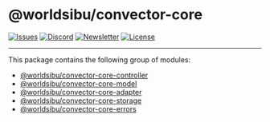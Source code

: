 # @worldsibu/convector-core
[![Issues](https://img.shields.io/github/issues-raw/hyperledger-labs/convector.svg)](https://github.com/hyperledger-labs/convector/issues)
[![Discord](https://img.shields.io/discord/469152206638284800.svg)](https://discord.gg/twRwpWt) 
[![Newsletter](https://img.shields.io/badge/Newsletter--orange.svg)](https://worldsibu.tech/subscribe/)
[![License](https://img.shields.io/badge/License-Apache%202.0-blue.svg)](https://opensource.org/licenses/Apache-2.0)

---

This package contains the following group of modules:

- [@worldsibu/convector-core-controller](https://npmjs.com/package/@worldsibu/convector-core-controller)
- [@worldsibu/convector-core-model](https://npmjs.com/package/@worldsibu/convector-core-model)
- [@worldsibu/convector-core-adapter](https://npmjs.com/package/@worldsibu/convector-core-adapter)
- [@worldsibu/convector-core-storage](https://npmjs.com/package/@worldsibu/convector-core-storage)
- [@worldsibu/convector-core-errors](https://npmjs.com/package/@worldsibu/convector-core-errors)
